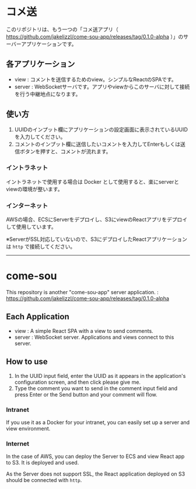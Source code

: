 # コメ送

このリポジトリは、もう一つの「コメ送アプリ（ https://github.com/jakelizzI/come-sou-app/releases/tag/0.1.0-alpha ）」のサーバーアプリケーションです。

## 各アプリケーション

- view : コメントを送信するためのview。シンプルなReactのSPAです。
- server : WebSocketサーバです。アプリやviewからこのサーバに対して接続を行う中継地点になります。

## 使い方

1. UUIDのインプット欄にアプリケーションの設定画面に表示されているUUIDを入力してください。
2. コメントのインプット欄に送信したいコメントを入力してEnterもしくは送信ボタンを押すと、コメントが流れます。

### イントラネット

イントラネットで使用する場合は Docker として使用すると、楽にserverとviewの環境が整います。

### インターネット

AWSの場合、ECSにServerをデプロイし、S3にviewのReactアプリをデプロイして使用しています。

※ServerがSSL対応していないので、S3にデプロイしたReactアプリケーションは `http` で接続してください。

---

# come-sou

This repository is another "come-sou-app" server application. : https://github.com/jakelizzI/come-sou-app/releases/tag/0.1.0-alpha

## Each Application

- view : A simple React SPA with a view to send comments.
- server : WebSocket server. Applications and views connect to this server.

## How to use

1. In the UUID input field, enter the UUID as it appears in the application's configuration screen, and then click please give me.
2. Type the comment you want to send in the comment input field and press Enter or the Send button and your comment will flow.

### Intranet

If you use it as a Docker for your intranet, you can easily set up a server and view environment.

### Internet

In the case of AWS, you can deploy the Server to ECS and view React app to S3. It is deployed and used.

As the Server does not support SSL, the React application deployed on S3 should be connected with `http`.
